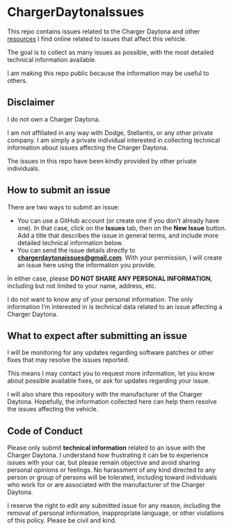 # ChargerDaytonaIssues

This repo contains issues related to the Charger Daytona and other [resources](https://github.com/tigertheissuetracker/ChargerDaytonaIssues/wiki/Resources) I find online related to issues that affect this vehicle.

The goal is to collect as many issues as possible, with the most detailed technical information available.

I am making this repo public because the information may be useful to others.

## Disclaimer

I do not own a Charger Daytona.

I am not affiliated in any way with Dodge, Stellantis, or any other private company.
I am simply a private individual interested in collecting technical information about issues affecting the Charger Daytona.

The issues in this repo have been kindly provided by other private individuals.

## How to submit an issue

There are two ways to submit an issue:

- You can use a GitHub account (or create one if you don’t already have one). In that case, click on the **Issues** tab, then on the **New Issue** button. Add a title that describes the issue in general terms, and include more detailed technical information below.
- You can send the issue details directly to **chargerdaytonaissues@gmail.com**. With your permission, I will create an issue here using the information you provide.

In either case, please **DO NOT SHARE ANY PERSONAL INFORMATION**, including but not limited to your name, address, etc.

I do not want to know any of your personal information. The only information I’m interested in is technical data related to an issue affecting a Charger Daytona.

## What to expect after submitting an issue

I will be monitoring for any updates regarding software patches or other fixes that may resolve the issues reported.

This means I may contact you to request more information, let you know about possible available fixes, or ask for updates regarding your issue.

I will also share this repository with the manufacturer of the Charger Daytona. Hopefully, the information collected here can help them resolve the issues affecting the vehicle.

## Code of Conduct

Please only submit **technical information** related to an issue with the Charger Daytona. I understand how frustrating it can be to experience issues with your car, but please remain objective and avoid sharing personal opinions or feelings. No harassment of any kind directed to any person or group of persons will be tolerated, including toward individuals who work for or are associated with the manufacturer of the Charger Daytona.

I reserve the right to edit any submitted issue for any reason, including the removal of personal information, inappropriate language, or other violations of this policy. Please be civil and kind.
